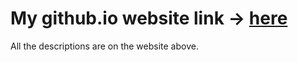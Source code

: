# My github.io website link -> [here](https://kaichi-irie.github.io/)
All the descriptions are on the website above.
